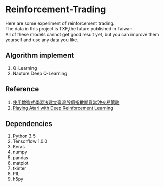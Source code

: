 # Reinforcement-Trading

Here are some experiment of reinforcement trading. <br /> 
The data in this project is TXF,the future published in Taiwan. <br /> 
All of these models cannot get good result yet, but you can improve them yourself and use any data you like. <br /> 

## Algorithm implement
1. Q-Learning
2. Nauture Deep Q-Learning

## Reference
1. [使用增強式學習法建立臺灣股價指數期貨當沖交易策略](https://www.csie.ntu.edu.tw/~lyuu/theses/thesis_r96922117.pdf)
2. [Playing Atari with Deep Reinforcement Learning](https://arxiv.org/pdf/1312.5602.pdf)

## Dependencies
1. Python 3.5
2. Tensorflow 1.0.0
3. Keras
4. numpy
5. pandas
6. matplot
7. tkinter
8. PIL
9. h5py



